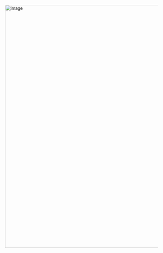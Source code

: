 <img width="800" alt="image" src="https://github.com/tonyrjacob/Python/assets/74695661/9555df32-d85f-41e4-9b71-10567f1b05fc">
